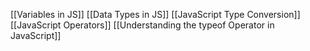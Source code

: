 [[Variables in JS]]
[[Data Types in JS]]
[[JavaScript Type Conversion]]
[[JavaScript Operators]]
[[Understanding the typeof Operator in JavaScript]]